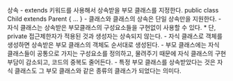 상속
	- extends 키워드를 사용해서 상속받을 부모 클래스를 지정한다.
	  public class Child extends Parent { ... }
	- 클래스와 클래스의 상속은 단일 상속만을 지원한다.
	- 자식 클래스는 상속받은 부모클래스의 구성요소들을 구현없이
	  사용할 수 있다.
	  * 단, private 접근제한자가 적용된 것과 생성자는 상속되지 않는다.
	- 자식 클래스로 객체를 생성하면 상속받은 부모 클래스의 객체도 순서대로
     	  생성된다.
	- 부모 클래스에는 자식 클래스들이 공통으로 가지는 구성요소를 정의하고,
     	  물려주기 때문에 자식 클래스의 구현 부담이 감소되고, 코드의 중복도 
	  줄어든다.
	- 특정 부모 클래스를 상속받았다는 것은 자식 클래스도 그 부모 클래스와
	  같은 종류의 클래스가 되었다는 의미다.
